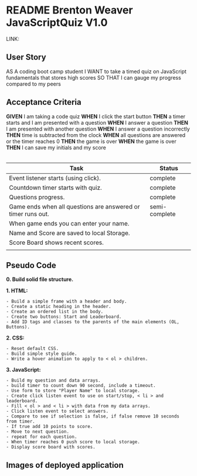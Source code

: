 # README Brenton Weaver JavaScriptQuiz V1.0

 LINK:  

## **User Story**

AS A coding boot camp student I WANT to take a timed quiz on JavaScript fundamentals that stores high scores SO THAT I can gauge my progress compared to my peers

## **Acceptance Criteria**

**GIVEN** I am taking a code quiz
**WHEN** I click the start button 
**THEN** a timer starts and I am presented with a question
**WHEN** I answer a question 
**THEN** I am presented with another question 
**WHEN** I answer a question incorrectly 
**THEN** time is subtracted from the clock 
**WHEN** all questions are answered or the timer reaches 0 
**THEN** the game is over 
**WHEN** the game is over 
**THEN** I can save my initials and my score
<br>
<br>

|Task| Status |
|--|--|
|Event listener starts (using click). | complete |
|Countdown timer starts with quiz.| complete |
|Questions progress.| complete |
|Game ends when all questions are answered or timer runs out.| semi-complete |
|When game ends you can enter your name.||
|Name and Score are saved to local Storage.||
|Score Board shows recent scores.||
|||


## Pseudo Code

**0. Build solid file structure.**



**1. HTML:**

    - Build a simple frame with a header and body.
    - Create a static heading in the header.
    - Create an ordered list in the body.
    - Create two buttons: Start and Leaderboard.
    - Add ID tags and classes to the parents of the main elements (OL, Buttons).


**2. CSS:**

    - Reset default CSS.
    - Build simple style guide.
    - Write a hover animation to apply to < ol > children.


**3. JavaScript:**

    - Build my question and data arrays.
    - build timer to count down 90 second, include a timeout.
    - Use form to store "Player Name" to local storage.
    - Create click listen event to use on start/stop, < li > and leaderboard.
    - Fill < ol > and < li > with data from my data arrays.
    - Click listen event to select answers.
    - Compare to see if selection is false, if false remove 10 seconds from timer.
    - If true add 10 points to score.
    - Move to next question.    
    - repeat for each question.
    - When timer reaches 0 push score to local storage.
    - Display score board with scores.

## Images of deployed application